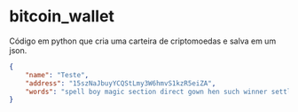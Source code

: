 # bitcoin_wallet

Código em python que cria uma carteira de criptomoedas e salva em um json.

```json
{
    "name": "Teste",
    "address": "15szNaJbuyYCQStLmy3W6hmvS1kzR5eiZA",
    "words": "spell boy magic section direct gown hen such winner settle noble olive suffer truth drip dose twice edge remind polar shoulder key put trip"
}
```
